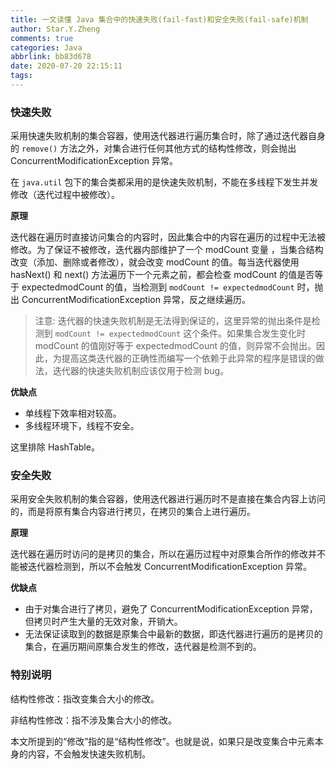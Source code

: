 ```yaml
---
title: 一文读懂 Java 集合中的快速失败(fail-fast)和安全失败(fail-safe)机制
author: Star.Y.Zheng
comments: true
categories: Java
abbrlink: bb83d678
date: 2020-07-20 22:15:11
tags:
---
```


### 快速失败

采用快速失败机制的集合容器，使用迭代器进行遍历集合时，除了通过迭代器自身的 `remove()` 方法之外，对集合进行任何其他方式的结构性修改，则会抛出 ConcurrentModificationException 异常。

在 `java.util` 包下的集合类都采用的是快速失败机制，不能在多线程下发生并发修改（迭代过程中被修改）。
<!-- more -->
**原理**

迭代器在遍历时直接访问集合的内容时，因此集合中的内容在遍历的过程中无法被修改。为了保证不被修改，迭代器内部维护了一个 modCount 变量 ，当集合结构改变（添加、删除或者修改），就会改变 modCount 的值。每当迭代器使用 hasNext() 和 next() 方法遍历下一个元素之前，都会检查 modCount 的值是否等于 expectedmodCount 的值，当检测到 `modCount != expectedmodCount` 时，抛出 ConcurrentModificationException 异常，反之继续遍历。

> 注意: 迭代器的快速失败机制是无法得到保证的，这里异常的抛出条件是检测到 `modCount != expectedmodCount` 这个条件。如果集合发生变化时 modCount 的值刚好等于 expectedmodCount 的值，则异常不会抛出。因此，为提高这类迭代器的正确性而编写一个依赖于此异常的程序是错误的做法，迭代器的快速失败机制应该仅用于检测 bug。

**优缺点**

- 单线程下效率相对较高。
- 多线程环境下，线程不安全。

这里排除 HashTable。
### 安全失败

采用安全失败机制的集合容器，使用迭代器进行遍历时不是直接在集合内容上访问的，而是将原有集合内容进行拷贝，在拷贝的集合上进行遍历。  

**原理**

迭代器在遍历时访问的是拷贝的集合，所以在遍历过程中对原集合所作的修改并不能被迭代器检测到，所以不会触发 ConcurrentModificationException 异常。

**优缺点**

- 由于对集合进行了拷贝，避免了 ConcurrentModificationException 异常，但拷贝时产生大量的无效对象，开销大。
- 无法保证读取到的数据是原集合中最新的数据，即迭代器进行遍历的是拷贝的集合，在遍历期间原集合发生的修改，迭代器是检测不到的。

### 特别说明

结构性修改：指改变集合大小的修改。

非结构性修改：指不涉及集合大小的修改。

本文所提到的“修改”指的是“结构性修改”。也就是说，如果只是改变集合中元素本身的内容，不会触发快速失败机制。